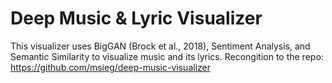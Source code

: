 # Deep Music & Lyric Visualizer
This visualizer uses BigGAN (Brock et al., 2018), Sentiment Analysis, and Semantic Similarity to visualize music and its lyrics.
Recongition to the repo: https://github.com/msieg/deep-music-visualizer
